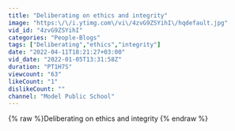 ```yaml
---
title: "Deliberating on ethics and integrity"
image: "https:\/\/i.ytimg.com\/vi\/4zvG9ZSYihI\/hqdefault.jpg"
vid_id: "4zvG9ZSYihI"
categories: "People-Blogs"
tags: ["Deliberating","ethics","integrity"]
date: "2022-04-11T18:21:27+03:00"
vid_date: "2022-01-05T13:31:58Z"
duration: "PT1H7S"
viewcount: "63"
likeCount: "1"
dislikeCount: ""
channel: "Model Public School"
---
```

{% raw %}Deliberating on ethics and integrity {% endraw %}
